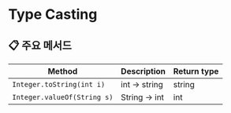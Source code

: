 # Type Casting

## 📋 주요 메서드

| Method                      | Description   | Return type |
| --------------------------- | ------------- | ----------- |
| `Integer.toString(int i)`   | int → string  | string      |
| `Integer.valueOf(String s)` | String -> int | int         |
